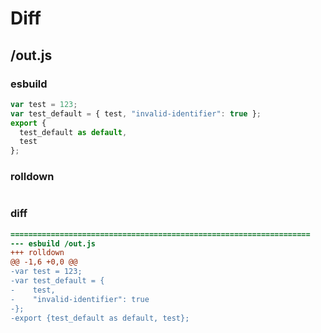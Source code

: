 # Diff
## /out.js
### esbuild
```js
var test = 123;
var test_default = { test, "invalid-identifier": true };
export {
  test_default as default,
  test
};
```
### rolldown
```js

```
### diff
```diff
===================================================================
--- esbuild	/out.js
+++ rolldown	
@@ -1,6 +0,0 @@
-var test = 123;
-var test_default = {
-    test,
-    "invalid-identifier": true
-};
-export {test_default as default, test};

```
